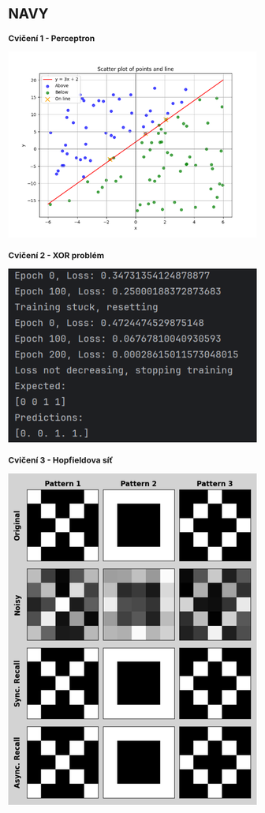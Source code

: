 # NAVY
### Cvičení 1 - Perceptron
![Výsledek](CV1/result.png)

### Cvičení 2 - XOR problém
![Výsledek](CV2/result.png)

### Cvičení 3 - Hopfieldova síť
![Výsledek](CV3/result.png)